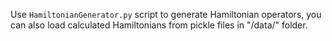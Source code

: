 Use `HamiltonianGenerator.py` script to generate Hamiltonian operators, you can also load calculated Hamiltonians from pickle files in "/data/" folder.